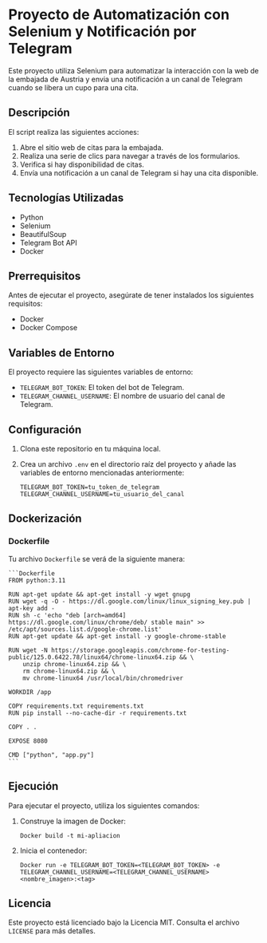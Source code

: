 # Proyecto de Automatización con Selenium y Notificación por Telegram

Este proyecto utiliza Selenium para automatizar la interacción con la web de la embajada de Austria y envia una notificación a un canal de Telegram cuando se libera un cupo para una cita.

## Descripción

El script realiza las siguientes acciones:

1. Abre el sitio web de citas para la embajada.
2. Realiza una serie de clics para navegar a través de los formularios.
3. Verifica si hay disponibilidad de citas.
4. Envía una notificación a un canal de Telegram si hay una cita disponible.

## Tecnologías Utilizadas

- Python
- Selenium
- BeautifulSoup
- Telegram Bot API
- Docker

## Prerrequisitos

Antes de ejecutar el proyecto, asegúrate de tener instalados los siguientes requisitos:

- Docker
- Docker Compose

## Variables de Entorno

El proyecto requiere las siguientes variables de entorno:

- `TELEGRAM_BOT_TOKEN`: El token del bot de Telegram.
- `TELEGRAM_CHANNEL_USERNAME`: El nombre de usuario del canal de Telegram.

## Configuración

1. Clona este repositorio en tu máquina local.
2. Crea un archivo `.env` en el directorio raíz del proyecto y añade las variables de entorno mencionadas anteriormente:

    ```env
    TELEGRAM_BOT_TOKEN=tu_token_de_telegram
    TELEGRAM_CHANNEL_USERNAME=tu_usuario_del_canal
    ```

## Dockerización

### Dockerfile

Tu archivo `Dockerfile` se verá de la siguiente manera:

    ```Dockerfile
    FROM python:3.11

    RUN apt-get update && apt-get install -y wget gnupg
    RUN wget -q -O - https://dl.google.com/linux/linux_signing_key.pub | apt-key add -
    RUN sh -c 'echo "deb [arch=amd64] https://dl.google.com/linux/chrome/deb/ stable main" >> /etc/apt/sources.list.d/google-chrome.list'
    RUN apt-get update && apt-get install -y google-chrome-stable

    RUN wget -N https://storage.googleapis.com/chrome-for-testing-public/125.0.6422.78/linux64/chrome-linux64.zip && \
        unzip chrome-linux64.zip && \
        rm chrome-linux64.zip && \
        mv chrome-linux64 /usr/local/bin/chromedriver

    WORKDIR /app

    COPY requirements.txt requirements.txt
    RUN pip install --no-cache-dir -r requirements.txt

    COPY . .

    EXPOSE 8080

    CMD ["python", "app.py"]
    ```

## Ejecución

Para ejecutar el proyecto, utiliza los siguientes comandos:

1. Construye la imagen de Docker:

    ```
    Docker build -t mi-apliacion
    ```

2. Inicia el contenedor:

    ```
    Docker run -e TELEGRAM_BOT_TOKEN=<TELEGRAM_BOT_TOKEN> -e TELEGRAM_CHANNEL_USERNAME=<TELEGRAM_CHANNEL_USERNAME> <nombre_imagen>:<tag>
    ```

## Licencia

Este proyecto está licenciado bajo la Licencia MIT. Consulta el archivo `LICENSE` para más detalles.
